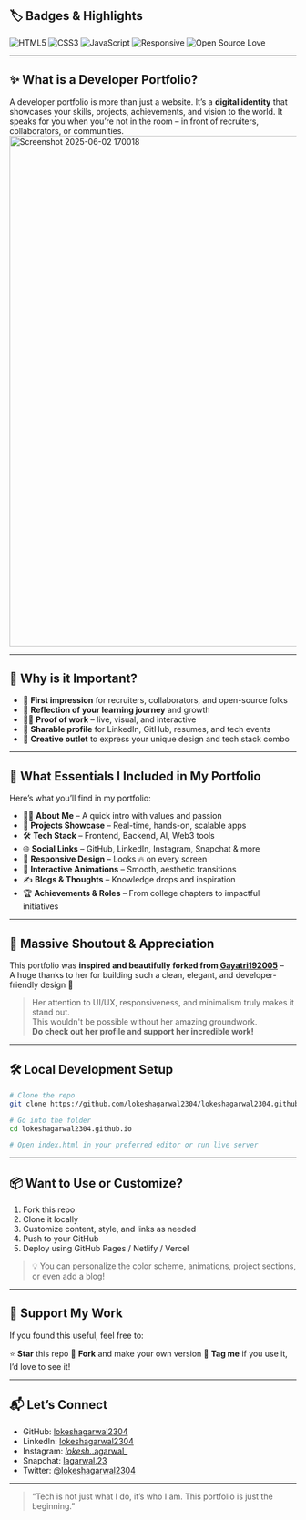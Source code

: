 
## 🏷️ Badges & Highlights

![HTML5](https://img.shields.io/badge/HTML5-E34F26?style=for-the-badge&logo=html5&logoColor=white)
![CSS3](https://img.shields.io/badge/CSS3-1572B6?style=for-the-badge&logo=css3&logoColor=white)
![JavaScript](https://img.shields.io/badge/JavaScript-black?style=for-the-badge&logo=javascript)
![Responsive](https://img.shields.io/badge/Responsive-Design-9cf?style=for-the-badge)
![Open Source Love](https://img.shields.io/badge/Open--Source-❤️-blueviolet?style=for-the-badge)

---

## ✨ What is a Developer Portfolio?

A developer portfolio is more than just a website. It’s a **digital identity** that showcases your skills, projects, achievements, and vision to the world. It speaks for you when you’re not in the room – in front of recruiters, collaborators, or communities.
<img width="1883" height="897" alt="Screenshot 2025-06-02 170018" src="https://github.com/user-attachments/assets/d055c240-d386-4703-a099-3e2e7060891e" />

---

## 🚀 Why is it Important?

- 📌 **First impression** for recruiters, collaborators, and open-source folks  
- 🧠 **Reflection of your learning journey** and growth  
- 🧑‍💻 **Proof of work** – live, visual, and interactive  
- 🔄 **Sharable profile** for LinkedIn, GitHub, resumes, and tech events  
- 🎨 **Creative outlet** to express your unique design and tech stack combo

---

## 🧩 What Essentials I Included in My Portfolio

Here’s what you’ll find in my portfolio:

- 👨‍💻 **About Me** – A quick intro with values and passion
- 💼 **Projects Showcase** – Real-time, hands-on, scalable apps
- 🛠️ **Tech Stack** – Frontend, Backend, AI, Web3 tools
- 🌐 **Social Links** – GitHub, LinkedIn, Instagram, Snapchat & more
- 📱 **Responsive Design** – Looks 🔥 on every screen
- 🎨 **Interactive Animations** – Smooth, aesthetic transitions
- ✍️ **Blogs & Thoughts** – Knowledge drops and inspiration
- 🏆 **Achievements & Roles** – From college chapters to impactful initiatives

---

## 🙏 Massive Shoutout & Appreciation

This portfolio was **inspired and beautifully forked from [Gayatri192005](https://github.com/gayatri192005)** –  
A huge thanks to her for building such a clean, elegant, and developer-friendly design 💖

> Her attention to UI/UX, responsiveness, and minimalism truly makes it stand out.  
> This wouldn't be possible without her amazing groundwork.  
> **Do check out her profile and support her incredible work!**

---

## 🛠️ Local Development Setup

```bash
# Clone the repo
git clone https://github.com/lokeshagarwal2304/lokeshagarwal2304.github.io.git

# Go into the folder
cd lokeshagarwal2304.github.io

# Open index.html in your preferred editor or run live server
````

---

## 📦 Want to Use or Customize?

1. Fork this repo
2. Clone it locally
3. Customize content, style, and links as needed
4. Push to your GitHub
5. Deploy using GitHub Pages / Netlify / Vercel

> 💡 You can personalize the color scheme, animations, project sections, or even add a blog!

---

## 🤍 Support My Work

If you found this useful, feel free to:

⭐️ **Star** this repo
🍴 **Fork** and make your own version
📣 **Tag me** if you use it, I’d love to see it!

---

## 📬 Let’s Connect

* GitHub: [lokeshagarwal2304](https://github.com/lokeshagarwal2304)
* LinkedIn: [lokeshagarwal2304](https://linkedin.com/in/lokeshagarwal2304)
* Instagram: [*lokesh.*.agarwal\_](https://instagram.com/_lokesh._.agarwal_)
* Snapchat: [lagarwal.23](https://www.snapchat.com/add/lagarwal.23)
* Twitter: [@lokeshagarwal2304](https://twitter.com/lokeshagarwal2304)

---

> “Tech is not just what I do, it’s who I am. This portfolio is just the beginning.”

```
